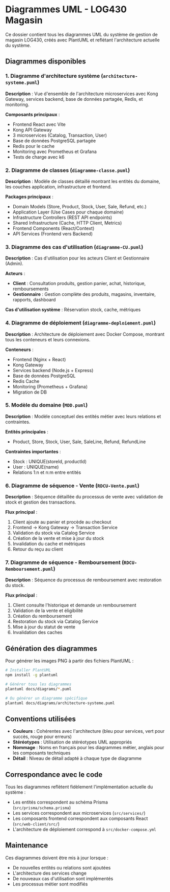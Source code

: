 # Diagrammes UML - LOG430 Magasin

Ce dossier contient tous les diagrammes UML du système de gestion de magasin LOG430, créés avec PlantUML et reflétant l'architecture actuelle du système.

## Diagrammes disponibles

### 1. Diagramme d'architecture système (`architecture-systeme.puml`)

**Description** : Vue d'ensemble de l'architecture microservices avec Kong Gateway, services backend, base de données partagée, Redis, et monitoring.

**Composants principaux** :

- Frontend React avec Vite
- Kong API Gateway
- 3 microservices (Catalog, Transaction, User)
- Base de données PostgreSQL partagée
- Redis pour le cache
- Monitoring avec Prometheus et Grafana
- Tests de charge avec k6

### 2. Diagramme de classes (`diagramme-classe.puml`)

**Description** : Modèle de classes détaillé montrant les entités du domaine, les couches application, infrastructure et frontend.

**Packages principaux** :

- Domain Models (Store, Product, Stock, User, Sale, Refund, etc.)
- Application Layer (Use Cases pour chaque domaine)
- Infrastructure Controllers (REST API endpoints)
- Shared Infrastructure (Cache, HTTP Client, Metrics)
- Frontend Components (React/Context)
- API Services (Frontend vers Backend)

### 3. Diagramme des cas d'utilisation (`diagramme-CU.puml`)

**Description** : Cas d'utilisation pour les acteurs Client et Gestionnaire (Admin).

**Acteurs** :

- **Client** : Consultation produits, gestion panier, achat, historique, remboursements
- **Gestionnaire** : Gestion complète des produits, magasins, inventaire, rapports, dashboard

**Cas d'utilisation système** : Réservation stock, cache, métriques

### 4. Diagramme de déploiement (`diagramme-deploiement.puml`)

**Description** : Architecture de déploiement avec Docker Compose, montrant tous les conteneurs et leurs connexions.

**Conteneurs** :

- Frontend (Nginx + React)
- Kong Gateway
- Services backend (Node.js + Express)
- Base de données PostgreSQL
- Redis Cache
- Monitoring (Prometheus + Grafana)
- Migration de DB

### 5. Modèle du domaine (`MDD.puml`)

**Description** : Modèle conceptuel des entités métier avec leurs relations et contraintes.

**Entités principales** :

- Product, Store, Stock, User, Sale, SaleLine, Refund, RefundLine

**Contraintes importantes** :

- Stock : UNIQUE(storeId, productId)
- User : UNIQUE(name)
- Relations 1:n et n:m entre entités

### 6. Diagramme de séquence - Vente (`RDCU-Vente.puml`)

**Description** : Séquence détaillée du processus de vente avec validation de stock et gestion des transactions.

**Flux principal** :

1. Client ajoute au panier et procède au checkout
2. Frontend → Kong Gateway → Transaction Service
3. Validation du stock via Catalog Service
4. Création de la vente et mise à jour du stock
5. Invalidation du cache et métriques
6. Retour du reçu au client

### 7. Diagramme de séquence - Remboursement (`RDCU-Remboursement.puml`)

**Description** : Séquence du processus de remboursement avec restoration du stock.

**Flux principal** :

1. Client consulte l'historique et demande un remboursement
2. Validation de la vente et éligibilité
3. Création du remboursement
4. Restoration du stock via Catalog Service
5. Mise à jour du statut de vente
6. Invalidation des caches

## Génération des diagrammes

Pour générer les images PNG à partir des fichiers PlantUML :

```bash
# Installer PlantUML
npm install -g plantuml

# Générer tous les diagrammes
plantuml docs/diagrams/*.puml

# Ou générer un diagramme spécifique
plantuml docs/diagrams/architecture-systeme.puml
```

## Conventions utilisées

- **Couleurs** : Cohérentes avec l'architecture (bleu pour services, vert pour succès, rouge pour erreurs)
- **Stéréotypes** : Utilisation de stéréotypes UML appropriés
- **Nommage** : Noms en français pour les diagrammes métier, anglais pour les composants techniques
- **Détail** : Niveau de détail adapté à chaque type de diagramme

## Correspondance avec le code

Tous les diagrammes reflètent fidèlement l'implémentation actuelle du système :

- Les entités correspondent au schéma Prisma (`src/prisma/schema.prisma`)
- Les services correspondent aux microservices (`src/services/`)
- Les composants frontend correspondent aux composants React (`src/web-client/src/`)
- L'architecture de déploiement correspond à `src/docker-compose.yml`

## Maintenance

Ces diagrammes doivent être mis à jour lorsque :

- De nouvelles entités ou relations sont ajoutées
- L'architecture des services change
- De nouveaux cas d'utilisation sont implémentés
- Les processus métier sont modifiés
